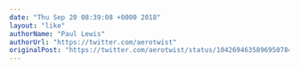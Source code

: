 ```yaml
---
date: "Thu Sep 20 08:39:08 +0000 2018"
layout: "like"
authorName: "Paul Lewis"
authorUrl: "https://twitter.com/aerotwist"
originalPost: "https://twitter.com/aerotwist/status/1042694635896950784"
---
```

